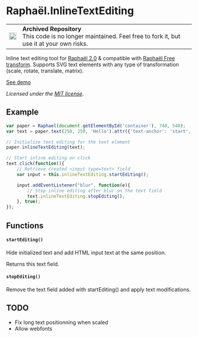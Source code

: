 Raphaël.InlineTextEditing
====================


<table>
        <tr>
            <td><img width="20" src="https://cdnjs.cloudflare.com/ajax/libs/octicons/8.5.0/svg/archive.svg" alt="archived" /></td>
            <td><strong>Archived Repository</strong><br />
            This code is no longer maintained. Feel free to fork it, but use it at your own risks.
        </td>
        </tr>
</table>

Inline text editing tool for [Raphaël 2.0](http://raphaeljs.com/) & compatible with [Raphaël Free transform](https://github.com/ElbertF/Raphael.FreeTransform).
Supports SVG text elements with any type of transformation (scale, rotate, translate, matrix).

[See demo](http://marmelab.github.io/Raphael.InlineTextEditing/)

 *Licensed under the [MIT license](LICENSE).*

Example
-------

```javascript
var paper = Raphael(document.getElementById('container'), 740, 540);
var text = paper.text(250, 250, 'Hello').attr({'text-anchor': 'start', 'font-size': '25px'}).transform(['T', 242, -174, 'R', 36.9973, 'S', 2.0631, 1]);

// Initialize text editing for the text element
paper.inlineTextEditing(text);

// Start inline editing on click
text.click(function(){
	// Retrieve created <input type=text> field
	var input = this.inlineTextEditing.startEditing();

	input.addEventListener("blur", function(e){
		// Stop inline editing after blur on the text field
		text.inlineTextEditing.stopEditing();
	}, true);
});
```

Functions
---------
#### `startEditing()`
Hide initialized text and add HTML input text at the same position.

Returns this text field.

#### `stopEditing()`
Remove the text field added with startEditing() and apply text modifications.


TODO
----
* Fix long text positionning when scaled
* Allow webfonts
